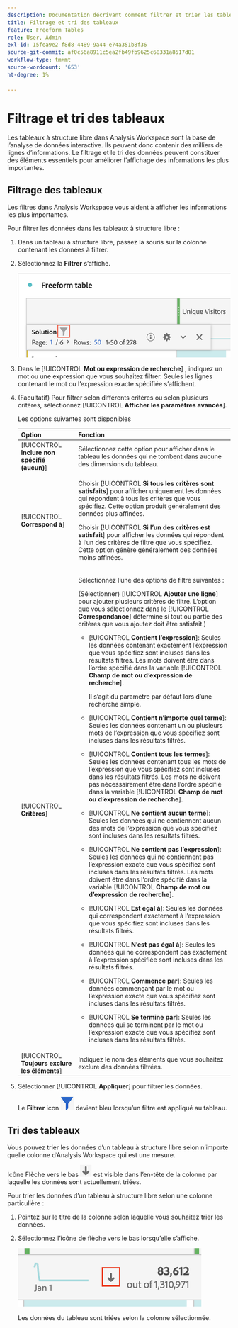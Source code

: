 ```yaml
---
description: Documentation décrivant comment filtrer et trier les tables dans Analysis Workspace.
title: Filtrage et tri des tableaux
feature: Freeform Tables
role: User, Admin
exl-id: 15fea9e2-f8d8-4489-9a44-e74a351b8f36
source-git-commit: af0c56a8911c5ea2fb49fb9625c68331a8517d81
workflow-type: tm+mt
source-wordcount: '653'
ht-degree: 1%

---
```


# Filtrage et tri des tableaux

Les tableaux à structure libre dans Analysis Workspace sont la base de l’analyse de données interactive. Ils peuvent donc contenir des milliers de lignes d’informations. Le filtrage et le tri des données peuvent constituer des éléments essentiels pour améliorer l’affichage des informations les plus importantes.

## Filtrage des tableaux

Les filtres dans Analysis Workspace vous aident à afficher les informations les plus importantes.

Pour filtrer les données dans les tableaux à structure libre :

1. Dans un tableau à structure libre, passez la souris sur la colonne contenant les données à filtrer. <!--only some types of columns show the filter... Which? Just Dimensions?-->

1. Sélectionnez la **Filtrer** s’affiche.

   ![Icône Filtrer dans un tableau](assets/table-filter-icon.png)

1. Dans le [!UICONTROL **Mot ou expression de recherche**] , indiquez un mot ou une expression que vous souhaitez filtrer. Seules les lignes contenant le mot ou l’expression exacte spécifiée s’affichent.

1. (Facultatif) Pour filtrer selon différents critères ou selon plusieurs critères, sélectionnez [!UICONTROL **Afficher les paramètres avancés**].

   Les options suivantes sont disponibles

   | Option | Fonction |
   |---------|----------|
   | [!UICONTROL **Inclure non spécifié (aucun)**] | Sélectionnez cette option pour afficher dans le tableau les données qui ne tombent dans aucune des dimensions du tableau. <!--what is this?--> |
   | [!UICONTROL **Correspond à**] | <p>Choisir [!UICONTROL **Si tous les critères sont satisfaits**] pour afficher uniquement les données qui répondent à tous les critères que vous spécifiez. Cette option produit généralement des données plus affinées.</p> <p>Choisir [!UICONTROL **Si l’un des critères est satisfait**] pour afficher les données qui répondent à l’un des critères de filtre que vous spécifiez. Cette option génère généralement des données moins affinées.</p> |
   | [!UICONTROL **Critères**] | <p>Sélectionnez l’une des options de filtre suivantes :</p><p>(Sélectionner) [!UICONTROL **Ajouter une ligne**] pour ajouter plusieurs critères de filtre. L’option que vous sélectionnez dans le [!UICONTROL **Correspondance**] détermine si tout ou partie des critères que vous ajoutez doit être satisfait.)</p><ul><li><p>[!UICONTROL **Contient l’expression**]: Seules les données contenant exactement l’expression que vous spécifiez sont incluses dans les résultats filtrés. Les mots doivent être dans l’ordre spécifié dans la variable [!UICONTROL **Champ de mot ou d’expression de recherche**].<p>Il s’agit du paramètre par défaut lors d’une recherche simple.</p></p></li><li><p>[!UICONTROL **Contient n’importe quel terme**]: Seules les données contenant un ou plusieurs mots de l’expression que vous spécifiez sont incluses dans les résultats filtrés. </p></li><li><p>[!UICONTROL **Contient tous les termes**]: Seules les données contenant tous les mots de l’expression que vous spécifiez sont incluses dans les résultats filtrés. Les mots ne doivent pas nécessairement être dans l’ordre spécifié dans la variable [!UICONTROL **Champ de mot ou d’expression de recherche**].</p></li><li><p>[!UICONTROL **Ne contient aucun terme**]: Seules les données qui ne contiennent aucun des mots de l’expression que vous spécifiez sont incluses dans les résultats filtrés. </p></li><li><p>[!UICONTROL **Ne contient pas l’expression**]: Seules les données qui ne contiennent pas l’expression exacte que vous spécifiez sont incluses dans les résultats filtrés. Les mots doivent être dans l’ordre spécifié dans la variable [!UICONTROL **Champ de mot ou d’expression de recherche**].</p></li><li><p>[!UICONTROL **Est égal à**]: Seules les données qui correspondent exactement à l’expression que vous spécifiez sont incluses dans les résultats filtrés. </p></li><li><p>[!UICONTROL **N’est pas égal à**]: Seules les données qui ne correspondent pas exactement à l’expression spécifiée sont incluses dans les résultats filtrés. </p></li><li><p>[!UICONTROL **Commence par**]: Seules les données commençant par le mot ou l’expression exacte que vous spécifiez sont incluses dans les résultats filtrés. </p></li><li><p>[!UICONTROL **Se termine par**]: Seules les données qui se terminent par le mot ou l’expression exacte que vous spécifiez sont incluses dans les résultats filtrés. </p></li></ul> |
   | [!UICONTROL **Toujours exclure les éléments**] | Indiquez le nom des éléments que vous souhaitez exclure des données filtrées. |

1. Sélectionner [!UICONTROL **Appliquer**] pour filtrer les données.

   Le **Filtrer** icon ![Icône Filtre bleu filtré tableau](assets/table-filter-blue-icon.png) devient bleu lorsqu’un filtre est appliqué au tableau.

## Tri des tableaux

Vous pouvez trier les données d’un tableau à structure libre selon n’importe quelle colonne d’Analysis Workspace qui est une mesure.

Icône Flèche vers le bas ![Icône Flèche vers le bas dans la colonne du tableau trié](assets/table-sort-arrow-icon.png) est visible dans l’en-tête de la colonne par laquelle les données sont actuellement triées.

Pour trier les données d’un tableau à structure libre selon une colonne particulière :

1. Pointez sur le titre de la colonne selon laquelle vous souhaitez trier les données.

1. Sélectionnez l’icône de flèche vers le bas lorsqu’elle s’affiche.

   ![Icône Flèche vers le bas dans la colonne du tableau trié](assets/table-sort.png)

   Les données du tableau sont triées selon la colonne sélectionnée.
